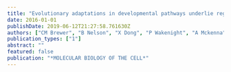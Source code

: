 ```yaml
---
title: "Evolutionary adaptations in developmental pathways underlie regenerative scar-free wound repair in African Spiny Mice."
date: 2016-01-01
publishDate: 2019-06-12T21:27:58.761630Z
authors: ["CM Brewer", "B Nelson", "X Dong", "P Wakenight", "A Mckenna", "J Shendure", "K Millen", "MW Majesky"]
publication_types: ["1"]
abstract: ""
featured: false
publication: "*MOLECULAR BIOLOGY OF THE CELL*"
---
```


